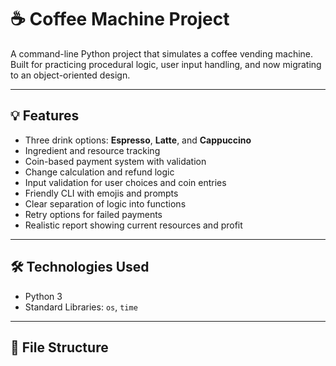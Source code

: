# ☕ Coffee Machine Project

A command-line Python project that simulates a coffee vending machine. Built for practicing procedural logic, user input handling, and now migrating to an object-oriented design.

---

## 💡 Features

- Three drink options: **Espresso**, **Latte**, and **Cappuccino**
- Ingredient and resource tracking
- Coin-based payment system with validation
- Change calculation and refund logic
- Input validation for user choices and coin entries
- Friendly CLI with emojis and prompts
- Clear separation of logic into functions
- Retry options for failed payments
- Realistic report showing current resources and profit

---

## 🛠️ Technologies Used

- Python 3
- Standard Libraries: `os`, `time`

---

## 📁 File Structure

